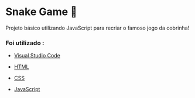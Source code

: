 # Snake Game 🐍

Projeto básico utilizando JavaScript para recriar o famoso jogo da cobrinha!

### Foi utilizado :

- [Visual Studio Code](https://code.visualstudio.com/)

- [HTML](https://www.w3schools.com/html/)
- [CSS](https://developer.mozilla.org/pt-BR/docs/Web/CSS)
- [JavaScript](https://developer.mozilla.org/pt-BR/docs/Learn/JavaScript)

